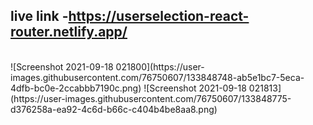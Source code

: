 ## live link -https://userselection-react-router.netlify.app/ 
<br/>
![Screenshot 2021-09-18 021800](https://user-images.githubusercontent.com/76750607/133848748-ab5e1bc7-5eca-4dfb-bc0e-2ccabbb7190c.png)
![Screenshot 2021-09-18 021813](https://user-images.githubusercontent.com/76750607/133848775-d376258a-ea92-4c6d-b66c-c404b4be8aa8.png)
